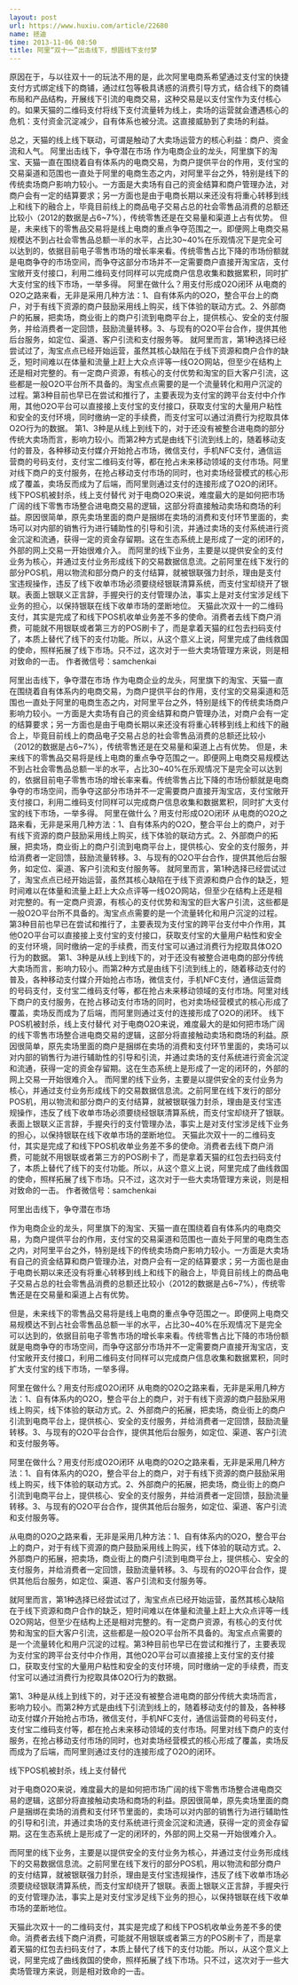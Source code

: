 ```yaml
---
layout: post
url: https://www.huxiu.com/article/22680
name: 拯迪
time: 2013-11-06 08:50
title: 阿里“双十一”出击线下，想圆线下支付梦
---
```

原因在于，与以往双十一的玩法不用的是，此次阿里电商系希望通过支付宝的快捷支付方式绑定线下的商铺，通过红包等极具诱惑的消费引导方式，结合线下的商铺布局和产品结构，开展线下引流的电商交易，这种交易是以支付宝作为支付核心的。如果天猫的二维码支付将线下支付流量转为线上，卖场的运营就会遭遇核心的危机：支付资金沉淀减少，自有体系也被分流。这直接威胁到了卖场的利益。

总之，天猫的线上线下联动，可谓是触动了大卖场运营方的核心利益：商户、资金流和人气。 阿里出击线下，争夺潜在市场 作为电商企业的龙头，阿里旗下的淘宝、天猫一直在围绕着自有体系内的电商交易，为商户提供平台的作用，支付宝的交易渠道和范围也一直处于阿里的电商生态之内，对阿里平台之外，特别是线下的传统卖场商户影响力较小。一方面是大卖场有自己的资金结算和商户管理办法，对商户会有一定的结算要求；另一方面也是由于电商长期以来还没有将重心转移到线上和线下的融合上，毕竟目前线上的商品电子交易占总的社会零售品消费的总额还比较小（2012的数据是占6~7%），传统零售还是在交易量和渠道上占有优势。 但是，未来线下的零售品交易将是线上电商的重点争夺范围之一。即便网上电商交易规模达不到占社会零售品总额一半的水平，占比30~40%在乐观情况下是完全可以达到的，依据目前电子零售市场的增长率来看。传统零售占比下降的市场份额就是电商争夺的市场空间，而争夺这部分市场并不一定需要商户直接开淘宝店，支付宝敞开支付接口，利用二维码支付同样可以完成商户信息收集和数据累积，同时扩大支付宝的线下市场，一举多得。 阿里在做什么？用支付形成O2O闭环 从电商的O2O之路来看，无非是采用几种方法：1、自有体系内的O2O，整合平台上的商户，对于有线下资源的商户鼓励采用线上购买，线下体验的联动方式。2、外部商户的拓展，把卖场，商业街上的商户引流到电商平台上，提供核心、安全的支付服务，并给消费者一定回馈，鼓励流量转移。3、与现有的O2O平台合作，提供其他后台服务，如定位、渠道、客户引流和支付服务等。 就阿里而言，第1种选择已经尝试过了，淘宝点点已经开始运营，虽然其核心缺陷在于线下资源和商户合作的缺乏，短时间难以在体量和流量上赶上大众点评等一线O2O网站，但至少在结构上还是相对完整的。有一定商户资源，有核心的支付优势和淘宝的巨大客户引流，这些都是一般O2O平台所不具备的。淘宝点点需要的是一个流量转化和用户沉淀的过程。第3种目前也早已在尝试和推行了，主要表现为支付宝的跨平台支付中介作用，其他O2O平台可以直接接上支付宝的支付接口，获取支付宝的大量用户粘性和安全的支付环境，同时缴纳一定的手续费，而支付宝可以通过消费行为挖取具体O2O行为的数据。 第1、3种是从线上到线下的，对于还没有被整合进电商的部分传统大卖场而言，影响力较小。而第2种方式是由线下引流到线上的，随着移动支付的普及，各种移动支付媒介开始抢占市场，微信支付，手机NFC支付，通信运营商的号码支付，支付宝二维码支付等，都在抢占未来移动领域的支付市场。阿里对线下商户的支付服务，在抢占移动支付市场的同时，也对卖场经营模式的核心形成了覆盖，卖场反而成为了后端，而阿里则通过支付的连接形成了O2O的闭环。 线下POS机被封杀，线上支付替代 对于电商O2O来说，难度最大的是如何把市场广阔的线下零售市场整合进电商交易的逻辑，这部分将直接触动卖场和商场的利益。原因很简单，原先卖场里面的商户是捆绑在卖场的消费和支付环节里面的，卖场可以对内部的销售行为进行辅助性的引导和引流，并通过卖场的支付系统进行资金沉淀和流通，获得一定的资金存留期。这在生态系统上是形成了一定的闭环的，外部的网上交易一开始很难介入。 而阿里的线下业务，主要是以提供安全的支付业务为核心，并通过支付业务形成线下的交易数据信息流。之前阿里在线下发行的部分POS机，用以物流和部分商户的支付结算，就被银联强力封杀，理由是支付宝违规操作，违反了线下收单市场必须要绕经银联清算系统，而支付宝却绕开了银联。表面上银联义正言辞，手握央行的支付管理办法，事实上是对支付宝涉足线下业务的担心，以保持银联在线下收单市场的垄断地位。 天猫此次双十一的二维码支付，其实是完成了和线下POS机收单业务差不多的使命。消费者去线下商户消费，可能就不用银联或者第三方的POS刷卡了，而是拿着天猫的红包去扫码支付了，本质上替代了线下的支付功能。所以，从这个意义上说，阿里完成了曲线救国的使命，照样拓展了线下市场。只不过，这次对于一些大卖场管理方来说，则是相对致命的一击。 作者微信号：samchenkai

阿里出击线下，争夺潜在市场 作为电商企业的龙头，阿里旗下的淘宝、天猫一直在围绕着自有体系内的电商交易，为商户提供平台的作用，支付宝的交易渠道和范围也一直处于阿里的电商生态之内，对阿里平台之外，特别是线下的传统卖场商户影响力较小。一方面是大卖场有自己的资金结算和商户管理办法，对商户会有一定的结算要求；另一方面也是由于电商长期以来还没有将重心转移到线上和线下的融合上，毕竟目前线上的商品电子交易占总的社会零售品消费的总额还比较小（2012的数据是占6~7%），传统零售还是在交易量和渠道上占有优势。 但是，未来线下的零售品交易将是线上电商的重点争夺范围之一。即便网上电商交易规模达不到占社会零售品总额一半的水平，占比30~40%在乐观情况下是完全可以达到的，依据目前电子零售市场的增长率来看。传统零售占比下降的市场份额就是电商争夺的市场空间，而争夺这部分市场并不一定需要商户直接开淘宝店，支付宝敞开支付接口，利用二维码支付同样可以完成商户信息收集和数据累积，同时扩大支付宝的线下市场，一举多得。 阿里在做什么？用支付形成O2O闭环 从电商的O2O之路来看，无非是采用几种方法：1、自有体系内的O2O，整合平台上的商户，对于有线下资源的商户鼓励采用线上购买，线下体验的联动方式。2、外部商户的拓展，把卖场，商业街上的商户引流到电商平台上，提供核心、安全的支付服务，并给消费者一定回馈，鼓励流量转移。3、与现有的O2O平台合作，提供其他后台服务，如定位、渠道、客户引流和支付服务等。 就阿里而言，第1种选择已经尝试过了，淘宝点点已经开始运营，虽然其核心缺陷在于线下资源和商户合作的缺乏，短时间难以在体量和流量上赶上大众点评等一线O2O网站，但至少在结构上还是相对完整的。有一定商户资源，有核心的支付优势和淘宝的巨大客户引流，这些都是一般O2O平台所不具备的。淘宝点点需要的是一个流量转化和用户沉淀的过程。第3种目前也早已在尝试和推行了，主要表现为支付宝的跨平台支付中介作用，其他O2O平台可以直接接上支付宝的支付接口，获取支付宝的大量用户粘性和安全的支付环境，同时缴纳一定的手续费，而支付宝可以通过消费行为挖取具体O2O行为的数据。 第1、3种是从线上到线下的，对于还没有被整合进电商的部分传统大卖场而言，影响力较小。而第2种方式是由线下引流到线上的，随着移动支付的普及，各种移动支付媒介开始抢占市场，微信支付，手机NFC支付，通信运营商的号码支付，支付宝二维码支付等，都在抢占未来移动领域的支付市场。阿里对线下商户的支付服务，在抢占移动支付市场的同时，也对卖场经营模式的核心形成了覆盖，卖场反而成为了后端，而阿里则通过支付的连接形成了O2O的闭环。 线下POS机被封杀，线上支付替代 对于电商O2O来说，难度最大的是如何把市场广阔的线下零售市场整合进电商交易的逻辑，这部分将直接触动卖场和商场的利益。原因很简单，原先卖场里面的商户是捆绑在卖场的消费和支付环节里面的，卖场可以对内部的销售行为进行辅助性的引导和引流，并通过卖场的支付系统进行资金沉淀和流通，获得一定的资金存留期。这在生态系统上是形成了一定的闭环的，外部的网上交易一开始很难介入。 而阿里的线下业务，主要是以提供安全的支付业务为核心，并通过支付业务形成线下的交易数据信息流。之前阿里在线下发行的部分POS机，用以物流和部分商户的支付结算，就被银联强力封杀，理由是支付宝违规操作，违反了线下收单市场必须要绕经银联清算系统，而支付宝却绕开了银联。表面上银联义正言辞，手握央行的支付管理办法，事实上是对支付宝涉足线下业务的担心，以保持银联在线下收单市场的垄断地位。 天猫此次双十一的二维码支付，其实是完成了和线下POS机收单业务差不多的使命。消费者去线下商户消费，可能就不用银联或者第三方的POS刷卡了，而是拿着天猫的红包去扫码支付了，本质上替代了线下的支付功能。所以，从这个意义上说，阿里完成了曲线救国的使命，照样拓展了线下市场。只不过，这次对于一些大卖场管理方来说，则是相对致命的一击。 作者微信号：samchenkai

阿里出击线下，争夺潜在市场

作为电商企业的龙头，阿里旗下的淘宝、天猫一直在围绕着自有体系内的电商交易，为商户提供平台的作用，支付宝的交易渠道和范围也一直处于阿里的电商生态之内，对阿里平台之外，特别是线下的传统卖场商户影响力较小。一方面是大卖场有自己的资金结算和商户管理办法，对商户会有一定的结算要求；另一方面也是由于电商长期以来还没有将重心转移到线上和线下的融合上，毕竟目前线上的商品电子交易占总的社会零售品消费的总额还比较小（2012的数据是占6~7%），传统零售还是在交易量和渠道上占有优势。

但是，未来线下的零售品交易将是线上电商的重点争夺范围之一。即便网上电商交易规模达不到占社会零售品总额一半的水平，占比30~40%在乐观情况下是完全可以达到的，依据目前电子零售市场的增长率来看。传统零售占比下降的市场份额就是电商争夺的市场空间，而争夺这部分市场并不一定需要商户直接开淘宝店，支付宝敞开支付接口，利用二维码支付同样可以完成商户信息收集和数据累积，同时扩大支付宝的线下市场，一举多得。

阿里在做什么？用支付形成O2O闭环 从电商的O2O之路来看，无非是采用几种方法：1、自有体系内的O2O，整合平台上的商户，对于有线下资源的商户鼓励采用线上购买，线下体验的联动方式。2、外部商户的拓展，把卖场，商业街上的商户引流到电商平台上，提供核心、安全的支付服务，并给消费者一定回馈，鼓励流量转移。3、与现有的O2O平台合作，提供其他后台服务，如定位、渠道、客户引流和支付服务等。

阿里在做什么？用支付形成O2O闭环 从电商的O2O之路来看，无非是采用几种方法：1、自有体系内的O2O，整合平台上的商户，对于有线下资源的商户鼓励采用线上购买，线下体验的联动方式。2、外部商户的拓展，把卖场，商业街上的商户引流到电商平台上，提供核心、安全的支付服务，并给消费者一定回馈，鼓励流量转移。3、与现有的O2O平台合作，提供其他后台服务，如定位、渠道、客户引流和支付服务等。

从电商的O2O之路来看，无非是采用几种方法：1、自有体系内的O2O，整合平台上的商户，对于有线下资源的商户鼓励采用线上购买，线下体验的联动方式。2、外部商户的拓展，把卖场，商业街上的商户引流到电商平台上，提供核心、安全的支付服务，并给消费者一定回馈，鼓励流量转移。3、与现有的O2O平台合作，提供其他后台服务，如定位、渠道、客户引流和支付服务等。

就阿里而言，第1种选择已经尝试过了，淘宝点点已经开始运营，虽然其核心缺陷在于线下资源和商户合作的缺乏，短时间难以在体量和流量上赶上大众点评等一线O2O网站，但至少在结构上还是相对完整的。有一定商户资源，有核心的支付优势和淘宝的巨大客户引流，这些都是一般O2O平台所不具备的。淘宝点点需要的是一个流量转化和用户沉淀的过程。第3种目前也早已在尝试和推行了，主要表现为支付宝的跨平台支付中介作用，其他O2O平台可以直接接上支付宝的支付接口，获取支付宝的大量用户粘性和安全的支付环境，同时缴纳一定的手续费，而支付宝可以通过消费行为挖取具体O2O行为的数据。

第1、3种是从线上到线下的，对于还没有被整合进电商的部分传统大卖场而言，影响力较小。而第2种方式是由线下引流到线上的，随着移动支付的普及，各种移动支付媒介开始抢占市场，微信支付，手机NFC支付，通信运营商的号码支付，支付宝二维码支付等，都在抢占未来移动领域的支付市场。阿里对线下商户的支付服务，在抢占移动支付市场的同时，也对卖场经营模式的核心形成了覆盖，卖场反而成为了后端，而阿里则通过支付的连接形成了O2O的闭环。

线下POS机被封杀，线上支付替代

对于电商O2O来说，难度最大的是如何把市场广阔的线下零售市场整合进电商交易的逻辑，这部分将直接触动卖场和商场的利益。原因很简单，原先卖场里面的商户是捆绑在卖场的消费和支付环节里面的，卖场可以对内部的销售行为进行辅助性的引导和引流，并通过卖场的支付系统进行资金沉淀和流通，获得一定的资金存留期。这在生态系统上是形成了一定的闭环的，外部的网上交易一开始很难介入。

而阿里的线下业务，主要是以提供安全的支付业务为核心，并通过支付业务形成线下的交易数据信息流。之前阿里在线下发行的部分POS机，用以物流和部分商户的支付结算，就被银联强力封杀，理由是支付宝违规操作，违反了线下收单市场必须要绕经银联清算系统，而支付宝却绕开了银联。表面上银联义正言辞，手握央行的支付管理办法，事实上是对支付宝涉足线下业务的担心，以保持银联在线下收单市场的垄断地位。

天猫此次双十一的二维码支付，其实是完成了和线下POS机收单业务差不多的使命。消费者去线下商户消费，可能就不用银联或者第三方的POS刷卡了，而是拿着天猫的红包去扫码支付了，本质上替代了线下的支付功能。所以，从这个意义上说，阿里完成了曲线救国的使命，照样拓展了线下市场。只不过，这次对于一些大卖场管理方来说，则是相对致命的一击。

